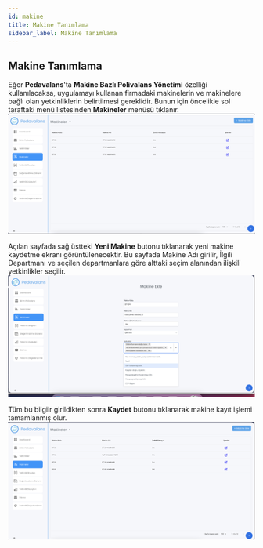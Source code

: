 ```yaml
---
id: makine
title: Makine Tanımlama
sidebar_label: Makine Tanımlama
---
```

## Makine Tanımlama

Eğer **Pedavalans**'ta **Makine Bazlı Polivalans Yönetimi** özelliği kullanılacaksa, uygulamayı kullanan firmadaki makinelerin ve makinelere bağlı olan yetkinliklerin belirtilmesi gereklidir.
Bunun için öncelikle sol taraftaki menü listesinden **Makineler** menüsü tıklanır.
![Makine Tanımlama](../images/makine1.png)

Açılan sayfada sağ üstteki **Yeni Makine** butonu tıklanarak yeni makine kaydetme ekranı görüntülenecektir. Bu sayfada Makine Adı girilir, İlgili Departmanı ve seçilen departmanlara göre
alttaki seçim alanından ilişkili yetkinlikler seçilir.
![Makine Tanımlama](../images/makine2.png)

Tüm bu bilgilr girildikten sonra **Kaydet** butonu tıklanarak makine kayıt işlemi tamamlanmış olur.
![Makine Tanımlama](../images/makine3.png)
